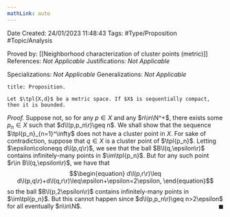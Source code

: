```yaml
---
mathLink: auto
---
```


<div class="topSpace"></div>

Date Created: 24/01/2023 11:48:43
Tags: #Type/Proposition #Topic/Analysis

Proved by: [[Neighborhood characterization of cluster points (metric)]]
References: _Not Applicable_
Justifications: _Not Applicable_

Specializations: _Not Applicable_
Generalizations: _Not Applicable_

``` ad-Proposition
title: Proposition.

Let $\tpl{X,d}$ be a metric space. If $X$ is sequentially compact, then it is bounded.

```

<i>Proof.</i> Suppose not, so for any $p\in X$ and any $n\in\N^+$, there exists some $p_n\in X$ such that $d\l(p,p_n\r)\geq n$. We shall show that the sequence $\tpl{p_n}_{n=1}^\infty$ does not have a cluster point in $X$. For sake of contradiction, suppose that $q\in X$ is a cluster point of $\tpl{p_n}$. Letting $\epsilon\coloneqq d\l(p,q\r)$, we see that the ball $B\l(q,\epsilon\r)$ contains infinitely-many points in $\im\tpl{p_n}$. But for any such point $r\in B\l(q,\epsilon\r)$, we have that
$$\begin{equation}
    d\l(p,r\r)\leq d\l(p,q\r)+d\l(q,r\r)\leq\epsilon+\epsilon=2\epsilon,
\end{equation}$$
so the ball $B\l(p,2\epsilon\r)$ contains infinitely-many points in $\im\tpl{p_n}$. But this cannot happen since $d\l(p,p_n\r)\geq n>2\epsilon$ for all eventually $n\in\N$.<span style="float:right;">$\blacksquare$</span>
